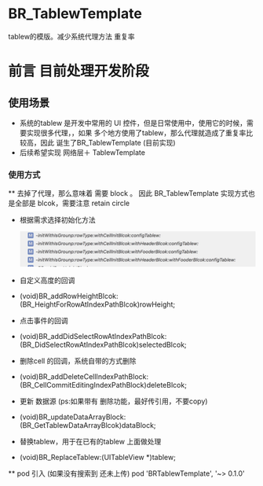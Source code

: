 # BR_TablewTemplate
tablew的模版。减少系统代理方法 重复率

# 前言 目前处理开发阶段

## 使用场景
 * 系统的tablew 是开发中常用的 UI 控件，但是日常使用中，使用它的时候，需要实现很多代理，，如果 多个地方使用了tablew，那么代理就造成了重复率比较高，因此 诞生了BR_TablewTemplate (目前实现)
 * 后续希望实现 网络层＋ TablewTemplate
 
### 使用方式 
 ** 去掉了代理，那么意味着 需要 block 。 因此 BR_TablewTemplate 实现方式也是全部是 blcok，需要注意 retain circle
 * 根据需求选择初始化方法
 
   ![图片加载](BR_TablewTemplate/Resource/init_method.png)
 
 * 自定义高度的回调
  - (void)BR_addRowHeightBlcok:(BR_HeightForRowAtIndexPathBlcok)rowHeight;
 * 点击事件的回调
 - (void)BR_addDidSelectRowAtIndexPathBlcok:(BR_DidSelectRowAtIndexPathBlcok)selectedBlcok;
 * 删除cell 的回调，系统自带的方式删除
 - (void)BR_addDeleteCellIndexPathBlock:(BR_CellCommitEditingIndexPathBlock)deleteBlcok;
 * 更新 数据源  (ps:如果带有 删除功能，最好传引用，不要copy)
 - (void)BR_updateDataArrayBlock:(BR_GetTablewDataArrayBlcok)dataBlock;
 * 替换tablew，用于在已有的tablew 上面做处理
 - (void)BR_ReplaceTablew:(UITableView *)tablew;

 ** pod 引入 (如果没有搜索到 还未上传)
    pod 'BRTablewTemplate', '~> 0.1.0'

